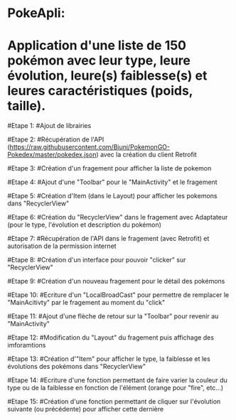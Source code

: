 
# PokeApli:
# Application d'une liste de 150 pokémon avec leur type, leure évolution, leure(s) faiblesse(s) et leures caractéristiques (poids, taille).

#Etape 1:
#Ajout de librairies

#Etape 2:
#Récupération de l'API (https://raw.githubusercontent.com/Biuni/PokemonGO-Pokedex/master/pokedex.json) avec la création du client Retrofit

#Etape 3:
#Création d'un fragement pour afficher la liste de pokemon

#Etape 4:
#Ajout d'une "Toolbar" pour le "MainActivity" et le fragement

#Etape 5:
#Création d'Item (dans le Layout) pour afficher les pokemons dans "RecyclerView"

#Etape 6:
#Création du "RecyclerView" dans le fragement avec Adaptateur (pour le type, l'évolution et description du pokémon)

#Etape 7:
#Récupération de l'API dans le fragement (avec Retrofit) et autorisation de la permission internet

#Etape 8:
#Création d'un interface pour pouvoir "clicker" sur "RecyclerView"

#Etape 9:
#Création d'un nouveau fragement pour le détail des pokémons

#Etape 10:
#Ecriture d'un "LocalBroadCast" pour permettre de remplacer le "MainAcitivty" par le fragement au moment du "click"

#Etape 11:
#Ajout d'une flèche de retour sur la "Toolbar" pour revenir au "MainActivity"

#Etape 12:
#Modification du "Layout" du fragement puis affichage des imforamtions

#Etape 13:
#Création d'"Item" pour afficher le type, la faiblesse et les évolutions des pokémons dans "RecyclerView"

#Etape 14:
#Ecriture d'une fonction permettant de faire varier la couleur du type ou de la faiblesse en fonction de l'élément (orange pour "fire", etc...)

#Etape 15:
#Création d'une fonction permettant de cliquer sur l'évolution suivante (ou précédente) pour afficher cette dernière











